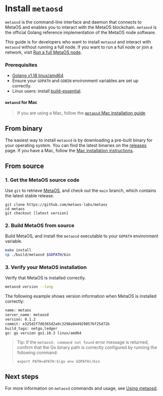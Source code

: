 # Install `metaosd`

`metaosd` is the command-line interface and daemon that connects to MetaOS and enables you to interact with the MetaOS blockchain. 
`metaosd` is the official Golang reference implementation of the MetaOS node software.

This guide is for developers who want to install `metaosd` and interact with `metaosd` without running a full node. 
If you want to run a full node or join a network, visit [Run a full MetaOS node](../../full-node/run-a-full-metaos-node/overview.md).

### Prerequisites

- [Golang v1.18 linux/amd64](https://golang.org/doc/install)
- Ensure your `GOPATH` and `GOBIN` environment variables are set up correctly.
- Linux users: install [build-essential](http://linux-command.org/en/build-essential.html).

#### `metaosd` for Mac

> If you are using a Mac, follow the [`metaosd` Mac installation guide](./metaosd-mac.md).

## From binary

The easiest way to install `metaosd` is by downloading a pre-built binary for your operating system. 
You can find the latest binaries on the [releases](https://github.com/metaos-labs/metaos/releases) page. 
If you have a Mac, follow the [Mac installation instructions](./metaosd-mac.md).

## From source

### 1. Get the MetaOS source code

Use `git` to retrieve [MetaOS](https://github.com/metaos-labs/metaos/), and check out the `main` branch, which contains the latest stable release.

```
git clone https://github.com/metaos-labs/metaos
cd metaos
git checkout [latest version]
```

### 2. Build MetaOS from source

Build MetaOS, and install the `metaosd` executable to your `GOPATH` environment variable.

```bash
make install
cp ./build/metaosd $GOPATH/bin
```

### 3. Verify your MetaOS installation

Verify that MetaOS is installed correctly.

```bash
metaosd version --long
```

The following example shows version information when MetaOS is installed correctly:

```bash
name: metaos
server_name: metaosd
version: 0.1.2
commit: e325d2f7d6365d2a9c3298a9449290576f25d72b
build_tags: netgo,ledger
go: go version go1.18.3 linux/amd64
```

> Tip: If the `metaosd: command not found` error message is returned, 
> confirm that the Go binary path is correctly configured by running the following command:
> 
> ```shell
> export PATH=$PATH:$(go env GOPATH)/bin
> ```

## Next steps

For more information on `metaosd` commands and usage, see [Using metaosd]().